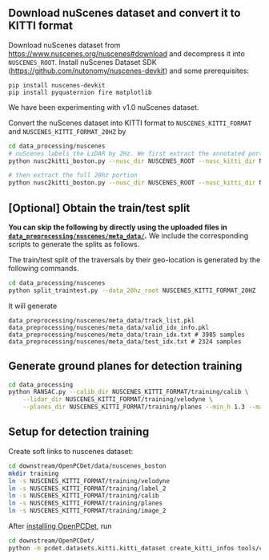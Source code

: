 
## Download nuScenes dataset and convert it to KITTI format
Download nuScenes dataset from https://www.nuscenes.org/nuscenes#download and decompress it
into `NUSCENES_ROOT`.
Install nuScenes Dataset SDK (https://github.com/nutonomy/nuscenes-devkit) and some prerequisites:
```
pip install nuscenes-devkit
pip install pyquaternion fire matplotlib
```
We have been experimenting with v1.0 nuScenes dataset.

Convert the nuScenes dataset into KITTI format to `NUSCENES_KITTI_FORMAT` and `NUSCENES_KITTI_FORMAT_20HZ` by
```bash
cd data_processing/nuscenes
# nuScenes labels the LiDAR by 2Hz. We first extract the annotated portion
python nusc2kitti_boston.py --nusc_dir NUSCENES_ROOT --nusc_kitti_dir NUSCENES_KITTI_FORMAT

# then extract the full 20hz portion
python nusc2kitti_boston.py --nusc_dir NUSCENES_ROOT --nusc_kitti_dir NUSCENES_KITTI_FORMAT_20HZ --disable_convert_labels --disable_convert_images
```

## \[Optional\] Obtain the train/test split
**You can skip the following by directly using the uploaded files in
[`data_preprocessing/nuscenes/meta_data/`](meta_data).** We include the corresponding
scripts to generate the splits as follows.

The train/test split of the traversals by their geo-location
is generated by the following commands.
```bash
cd data_processing/nuscenes
python split_traintest.py --data_20hz_root NUSCENES_KITTI_FORMAT_20HZ
```
It will generate
```
data_preprocessing/nuscenes/meta_data/track_list.pkl
data_preprocessing/nuscenes/meta_data/valid_idx_info.pkl
data_preprocessing/nuscenes/meta_data/train_idx.txt # 3985 samples
data_preprocessing/nuscenes/meta_data/test_idx.txt # 2324 samples
```

## Generate ground planes for detection training
```bash
cd data_processing
python RANSAC.py --calib_dir NUSCENES_KITTI_FORMAT/training/calib \
    --lidar_dir NUSCENES_KITTI_FORMAT/training/velodyne \
    --planes_dir NUSCENES_KITTI_FORMAT/training/planes --min_h 1.3 --max_h 2.0
```

## Setup for detection training

Create soft links to nuscenes dataset:
```bash
cd downstream/OpenPCDet/data/nuscenes_boston
mkdir training
ln -s NUSCENES_KITTI_FORMAT/training/velodyne
ln -s NUSCENES_KITTI_FORMAT/training/label_2
ln -s NUSCENES_KITTI_FORMAT/training/calib
ln -s NUSCENES_KITTI_FORMAT/training/planes
ln -s NUSCENES_KITTI_FORMAT/training/image_2
```
After [installing OpenPCDet](../../downstream/OpenPCDet/docs/INSTALL.md), run
```bash
cd downstream/OpenPCDet/
python -m pcdet.datasets.kitti.kitti_dataset create_kitti_infos tools/cfgs/dataset_configs/nuscenes_boston.yaml True
```